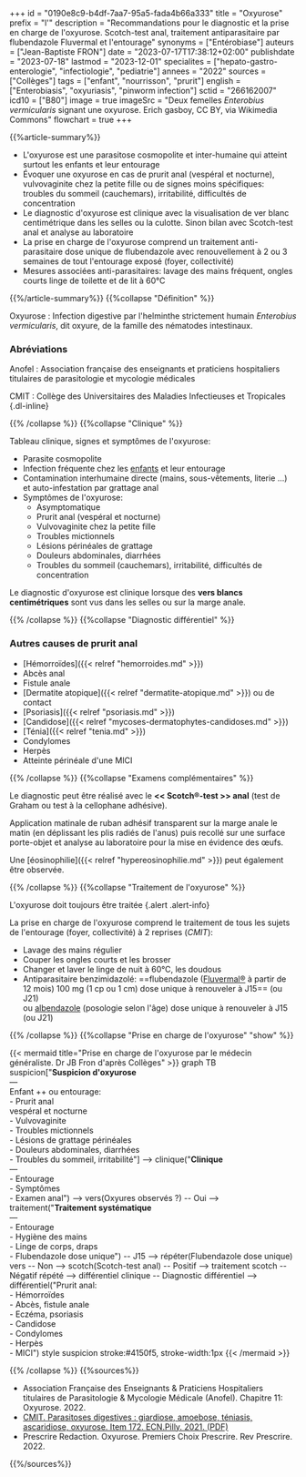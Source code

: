 +++
id = "0190e8c9-b4df-7aa7-95a5-fada4b66a333"
title = "Oxyurose"
prefix = "l'"
description = "Recommandations pour le diagnostic et la prise en charge de l'oxyurose. Scotch-test anal, traitement antiparasitaire par flubendazole Fluvermal et l'entourage"
synonyms = ["Entérobiase"]
auteurs = ["Jean-Baptiste FRON"]
date = "2023-07-17T17:38:12+02:00"
publishdate = "2023-07-18"
lastmod = "2023-12-01"
specialites = ["hepato-gastro-enterologie", "infectiologie", "pediatrie"]
annees = "2022"
sources = ["Collèges"]
tags = ["enfant", "nourrisson", "prurit"]
english = ["Enterobiasis", "oxyuriasis", "pinworm infection"]
sctid = "266162007"
icd10 = ["B80"]
image = true
imageSrc = "Deux femelles *Enterobius vermicularis* signant une oxyurose. Erich gasboy, CC BY, via Wikimedia Commons"
flowchart = true
+++

{{%article-summary%}}

- L'oxyurose est une parasitose cosmopolite et inter-humaine qui atteint surtout les enfants et leur entourage
- Évoquer une oxyurose en cas de prurit anal (vespéral et nocturne), vulvovaginite chez la petite fille ou de signes moins spécifiques: troubles du sommeil (cauchemars), irritabilité, difficultés de concentration
- Le diagnostic d'oxyurose est clinique avec la visualisation de ver blanc centimétrique dans les selles ou la culotte. Sinon bilan avec Scotch-test anal et analyse au laboratoire
- La prise en charge de l'oxyurose comprend un traitement anti-parasitaire dose unique de flubendazole avec renouvellement à 2 ou 3 semaines de tout l'entourage exposé (foyer, collectivité)
- Mesures associées anti-parasitaires: lavage des mains fréquent, ongles courts linge de toilette et de lit à 60°C

{{%/article-summary%}}
{{%collapse "Définition" %}}

Oxyurose
: Infection digestive par l'helminthe strictement humain *Enterobius vermicularis*, dit oxyure, de la famille des nématodes intestinaux.

### Abréviations

Anofel
: Association française des enseignants et praticiens hospitaliers titulaires de parasitologie et mycologie médicales

CMIT
: Collège des Universitaires des Maladies Infectieuses et Tropicales
{.dl-inline}

{{% /collapse %}}
{{%collapse "Clinique" %}}

Tableau clinique, signes et symptômes de l'oxyurose:

- Parasite cosmopolite
- Infection fréquente chez les [enfants](/tags/enfant/) et leur entourage
- Contamination interhumaine directe (mains, sous-vêtements, literie ...) et auto-infestation par grattage anal
- Symptômes de l'oxyurose:
  - Asymptomatique
  - Prurit anal (vespéral et nocturne)
  - Vulvovaginite chez la petite fille
  - Troubles mictionnels
  - Lésions périnéales de grattage
  - Douleurs abdominales, diarrhées
  - Troubles du sommeil (cauchemars), irritabilité, difficultés de concentration

Le diagnostic d'oxyurose est clinique lorsque des **vers blancs centimétriques** sont vus dans les selles ou sur la marge anale.

{{% /collapse %}}
{{%collapse "Diagnostic différentiel" %}}

### Autres causes de prurit anal

- [Hémorroïdes]({{< relref "hemorroides.md" >}})
- Abcès anal
- Fistule anale
- [Dermatite atopique]({{< relref "dermatite-atopique.md" >}}) ou de contact
- [Psoriasis]({{< relref "psoriasis.md" >}})
- [Candidose]({{< relref "mycoses-dermatophytes-candidoses.md" >}})
- [Ténia]({{< relref "tenia.md" >}})
- Condylomes
- Herpès
- Atteinte périnéale d'une MICI

{{% /collapse %}}
{{%collapse "Examens complémentaires" %}}

Le diagnostic peut être réalisé avec le **<< Scotch®-test >> anal** (test de Graham ou test à la cellophane adhésive).

Application matinale de ruban adhésif transparent sur la marge anale le matin (en déplissant les plis radiés de l'anus) puis recollé sur une surface porte-objet et analyse au laboratoire pour la mise en évidence des œufs.

Une [éosinophilie]({{< relref "hypereosinophilie.md" >}}) peut également être observée.

{{% /collapse %}}
{{%collapse "Traitement de l'oxyurose" %}}

L'oxyurose doit toujours être traitée
{.alert .alert-info}

La prise en charge de l'oxyurose comprend le traitement de tous les sujets de l'entourage (foyer, collectivité) à 2 reprises (*CMIT*):

- Lavage des mains régulier
- Couper les ongles courts et les brosser
- Changer et laver le linge de nuit à 60°C, les doudous
- Antiparasitaire benzimidazolé: ==flubendazole ([Fluvermal®](https://base-donnees-publique.medicaments.gouv.fr/affichageDoc.php?specid=68636624&typedoc=R) à partir de 12 mois) 100 mg (1 cp ou 1 cm) dose unique à renouveler à J15== (ou J21)  
  ou [albendazole](https://base-donnees-publique.medicaments.gouv.fr/affichageDoc.php?specid=69731801&typedoc=R) (posologie selon l'âge) dose unique à renouveler à J15 (ou J21)

{{% /collapse %}}
{{%collapse "Prise en charge de l'oxyurose" "show" %}}

{{< mermaid title="Prise en charge de l'oxyurose par le médecin généraliste. Dr JB Fron d'après Collèges" >}}
graph TB
  suspicion["<b>Suspicion d'oxyurose</b><br>—<br>Enfant ++ ou entourage:<br>- Prurit anal<br>vespéral et nocturne<br>- Vulvovaginite<br>- Troubles mictionnels<br>- Lésions de grattage périnéales<br>- Douleurs abdominales, diarrhées<br>- Troubles du sommeil, irritabilité"] --> clinique("<b>Clinique</b><br>—<br>- Entourage<br>- Symptômes<br>- Examen anal") --> vers(Oxyures observés ?) -- Oui --> traitement("<b>Traitement systématique</b><br>—<br>- Entourage<br>- Hygiène des mains<br>- Linge de corps, draps<br>- Flubendazole dose unique") -- J15 --> répéter(Flubendazole dose unique)
      vers -- Non --> scotch(Scotch-test anal) -- Positif --> traitement
        scotch -- Négatif répété --> différentiel
    clinique -- Diagnostic différentiel --> différentiel("Prurit anal:<br>- Hémorroïdes<br>- Abcès, fistule anale<br>- Eczéma, psoriasis<br>- Candidose<br>- Condylomes<br>- Herpès<br>- MICI")
  style suspicion stroke:#4150f5, stroke-width:1px
{{< /mermaid >}}

{{% /collapse %}}
{{%sources%}}

- Association Française des Enseignants & Praticiens Hospitaliers titulaires de Parasitologie & Mycologie Médicale (Anofel). Chapitre 11: Oxyurose. 2022.
- [CMIT. Parasitoses digestives : giardiose, amoebose, téniasis, ascaridiose, oxyurose. Item 172. ECN.Pilly. 2021. (PDF)](https://www.infectiologie.com/UserFiles/File/pilly-etudiant/ecn-2020-172-web.pdf)
- Prescrire Redaction. Oxyurose. Premiers Choix Prescrire. Rev Prescrire. 2022.

{{%/sources%}}
